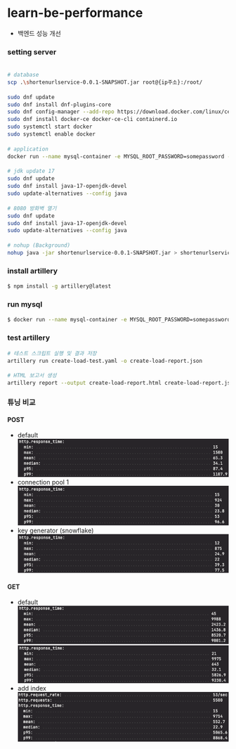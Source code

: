 # learn-be-performance

- 백엔드 성능 개선

### setting server
    
```bash

# database
scp .\shortenurlservice-0.0.1-SNAPSHOT.jar root@{ip주소}:/root/

sudo dnf update
sudo dnf install dnf-plugins-core
sudo dnf config-manager --add-repo https://download.docker.com/linux/centos/docker-ce.repo
sudo dnf install docker-ce docker-ce-cli containerd.io
sudo systemctl start docker
sudo systemctl enable docker

# application
docker run --name mysql-container -e MYSQL_ROOT_PASSWORD=somepassword -e MYSQL_DATABASE=shortenurl -p 3306:3306 -v /root/mysql-data:/var/lib/mysql -d mysql:latest

# jdk update 17
sudo dnf update
sudo dnf install java-17-openjdk-devel
sudo update-alternatives --config java

# 8080 방화벽 열기
sudo dnf update
sudo dnf install java-17-openjdk-devel
sudo update-alternatives --config java

# nohup (Background)
nohup java -jar shortenurlservice-0.0.1-SNAPSHOT.jar > shortenurlservice.log 2>&1 &
```

### install artillery
```bash
$ npm install -g artillery@latest
```

### run mysql
```bash
$ docker run --name mysql-container -e MYSQL_ROOT_PASSWORD=somepassword -e MYSQL_DATABASE=shortenurl -p 3306:3306 -d mysql:latest
```

### test artillery
```bash
# 테스트 스크립트 실행 및 결과 저장
artillery run create-load-test.yaml -o create-load-report.json

# HTML 보고서 생성
artillery report --output create-load-report.html create-load-report.json
```

### 튜닝 비교

#### POST

- default
![step_post_0.png](src/main/resources/static/images/step_post_0.png)
- connection pool 1
![step_post_1.png](src/main/resources/static/images/step_post_1.png)
- key generator (snowflake)
![step_post_2.png](src/main/resources/static/images/step_post_2.png)
#### GET
- default
![step_get_0.png](src/main/resources/static/images/step_get_0.png)
![step_get_1.png](src/main/resources/static/images/step_get_1.png)
- add index
![step_get_2.png](src/main/resources/static/images/step_get_2.png)

